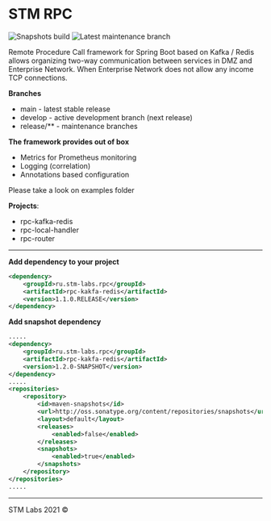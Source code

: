 # STM RPC

![Snapshots build](https://github.com/github/docs/actions/workflows/main.yml/badge.svg?branch=develop)
![Latest maintenance branch](https://github.com/github/docs/actions/workflows/main.yml/badge.svg?branch=release/1.1.x)

Remote Procedure Call framework for Spring Boot based on Kafka / Redis allows organizing two-way communication between services in DMZ and Enterprise Network. When Enterprise Network does not allow any income TCP connections.

**Branches**
- main - latest stable release
- develop - active development branch (next release)
- release/** - maintenance branches


**The framework provides out of box**

- Metrics for Prometheus monitoring
- Logging (correlation)
- Annotations based configuration

Please take a look on examples folder

**Projects**:

 - rpc-kafka-redis
 - rpc-local-handler
 - rpc-router

---

**Add dependency to your project** 

```xml
<dependency>
    <groupId>ru.stm-labs.rpc</groupId>
    <artifactId>rpc-kakfa-redis</artifactId>
    <version>1.1.0.RELEASE</version>
</dependency>
```

**Add snapshot dependency**

```xml
.....
<dependency>
    <groupId>ru.stm-labs.rpc</groupId>
    <artifactId>rpc-kakfa-redis</artifactId>
    <version>1.2.0-SNAPSHOT</version>
</dependency>
.....
<repositories>
    <repository>
        <id>maven-snapshots</id>
        <url>http://oss.sonatype.org/content/repositories/snapshots</url>
        <layout>default</layout>
        <releases>
            <enabled>false</enabled>
        </releases>
        <snapshots>
            <enabled>true</enabled>
        </snapshots>
    </repository>
</repositories>
.....    
```



----
STM Labs 2021 &copy;
